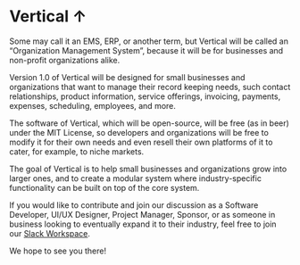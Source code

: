 # Vertical ↑

Some may call it an EMS, ERP, or another term, but Vertical will be called an “Organization Management System”, because it will be for businesses and non-profit organizations alike. 

Version 1.0 of Vertical will be designed for small businesses and organizations that want to manage their record keeping needs, such contact relationships, product information, service offerings, invoicing, payments, expenses, scheduling, employees, and more.     

The software of Vertical, which will be open-source, will be free (as in beer) under the MIT License, so developers and organizations will be free to modify it for their own needs and even resell their own platforms of it to cater, for example, to niche markets.

The goal of Vertical is to help small businesses and organizations grow into larger ones, and to create a modular system where industry-specific functionality can be built on top of the core system.


If you would like to contribute and join our discussion as a Software Developer, UI/UX Designer, Project Manager, Sponsor, or as someone in business looking to eventually expand it to their industry, feel free to join our [Slack Workspace](https://join.slack.com/t/verticalcrew/shared_invite/enQtOTM0Nzc4NzQwNzY4LTJlNzUyOThiMTZlNzIyYTBhOWI0Zjc2NzliZGY0N2FmMDRhYmYxZTQwN2ZhYjYwYjQ1MmI1MjMwNDA0Nzc1ODA).

We hope to see you there!
